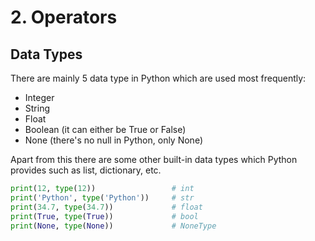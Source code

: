 # 2. Operators

## Data Types

There are mainly 5 data type in Python which are used most frequently:

- Integer
- String
- Float
- Boolean (it can either be True or False)
- None (there's no null in Python, only None)

Apart from this there are some other built-in data types which Python provides such as list, dictionary, etc.

```python
print(12, type(12))                 # int
print('Python', type('Python'))     # str
print(34.7, type(34.7))             # float
print(True, type(True))             # bool
print(None, type(None))             # NoneType
```

